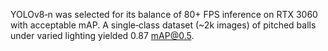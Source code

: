 YOLOv8‑n was selected for its balance of 80+ FPS inference on RTX 3060 with acceptable mAP.
A single‑class dataset (~2k images) of pitched balls under varied lighting yielded 0.87 mAP@0.5.
